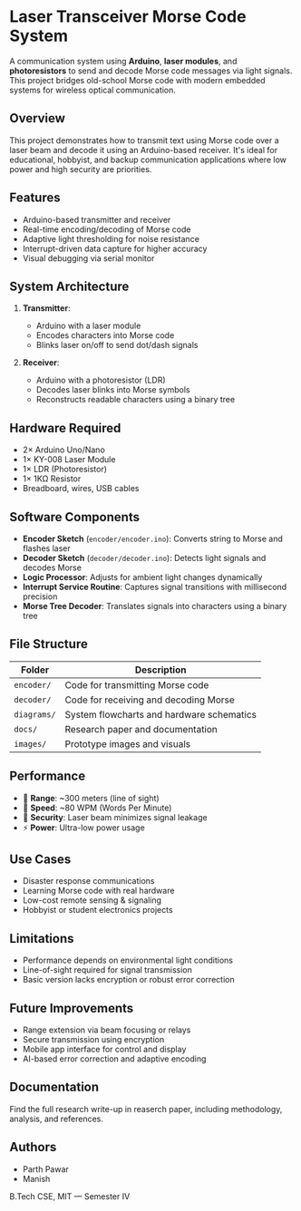 #  Laser Transceiver Morse Code System

A communication system using **Arduino**, **laser modules**, and **photoresistors** to send and decode Morse code messages via light signals. This project bridges old-school Morse code with modern embedded systems for wireless optical communication.

##  Overview

This project demonstrates how to transmit text using Morse code over a laser beam and decode it using an Arduino-based receiver. It's ideal for educational, hobbyist, and backup communication applications where low power and high security are priorities.

## Features

- Arduino-based transmitter and receiver
- Real-time encoding/decoding of Morse code
- Adaptive light thresholding for noise resistance
- Interrupt-driven data capture for higher accuracy
- Visual debugging via serial monitor

##  System Architecture

1. **Transmitter**:
   - Arduino with a laser module
   - Encodes characters into Morse code
   - Blinks laser on/off to send dot/dash signals

2. **Receiver**:
   - Arduino with a photoresistor (LDR)
   - Decodes laser blinks into Morse symbols
   - Reconstructs readable characters using a binary tree

##  Hardware Required

- 2× Arduino Uno/Nano
- 1× KY-008 Laser Module
- 1× LDR (Photoresistor)
- 1× 1KΩ Resistor
- Breadboard, wires, USB cables

## Software Components

- **Encoder Sketch** (`encoder/encoder.ino`): Converts string to Morse and flashes laser
- **Decoder Sketch** (`decoder/decoder.ino`): Detects light signals and decodes Morse
- **Logic Processor**: Adjusts for ambient light changes dynamically
- **Interrupt Service Routine**: Captures signal transitions with millisecond precision
- **Morse Tree Decoder**: Translates signals into characters using a binary tree

##  File Structure

| Folder         | Description |
|----------------|-------------|
| `encoder/`     | Code for transmitting Morse code |
| `decoder/`     | Code for receiving and decoding Morse |
| `diagrams/`    | System flowcharts and hardware schematics |
| `docs/`        | Research paper and documentation |
| `images/`      | Prototype images and visuals |

##  Performance

- 📡 **Range**: ~300 meters (line of sight)
- 💬 **Speed**: ~80 WPM (Words Per Minute)
- 🔐 **Security**: Laser beam minimizes signal leakage
- ⚡ **Power**: Ultra-low power usage

##  Use Cases

- Disaster response communications
- Learning Morse code with real hardware
- Low-cost remote sensing & signaling
- Hobbyist or student electronics projects

##  Limitations

- Performance depends on environmental light conditions
- Line-of-sight required for signal transmission
- Basic version lacks encryption or robust error correction

## Future Improvements

- Range extension via beam focusing or relays
- Secure transmission using encryption
- Mobile app interface for control and display
- AI-based error correction and adaptive encoding

## Documentation

Find the full research write-up in reaserch paper, including methodology, analysis, and references.

## Authors

- Parth Pawar     
- Manish  


B.Tech CSE, MIT — Semester IV


